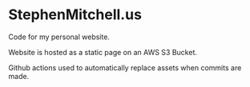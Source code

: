 # StephenMitchell.us

Code for my personal website.

Website is hosted as a static page on an AWS S3 Bucket.

Github actions used to automatically replace assets when commits are made.
